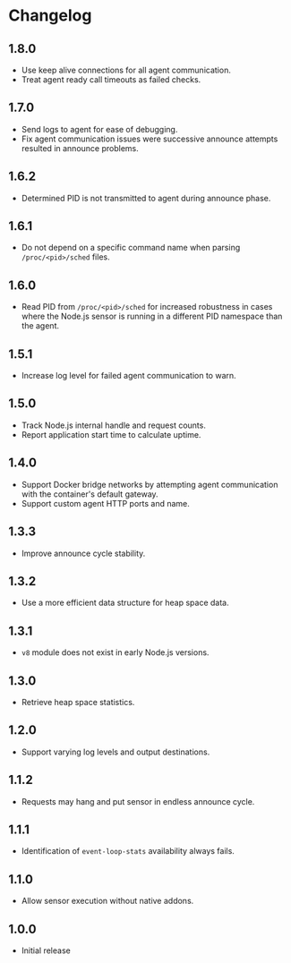 # Changelog

## 1.8.0
 - Use keep alive connections for all agent communication.
 - Treat agent ready call timeouts as failed checks.

## 1.7.0
 - Send logs to agent for ease of debugging.
 - Fix agent communication issues were successive announce attempts resulted in announce problems.

## 1.6.2
 - Determined PID is not transmitted to agent during announce phase.

## 1.6.1
 - Do not depend on a specific command name when parsing `/proc/<pid>/sched` files.

## 1.6.0
 - Read PID from `/proc/<pid>/sched` for increased robustness in cases where the Node.js sensor is running in a different PID namespace than the agent.

## 1.5.1
 - Increase log level for failed agent communication to warn.

## 1.5.0
 - Track Node.js internal handle and request counts.
 - Report application start time to calculate uptime.

## 1.4.0
 - Support Docker bridge networks by attempting agent communication with the container's default gateway.
 - Support custom agent HTTP ports and name.

## 1.3.3
 - Improve announce cycle stability.

## 1.3.2
 - Use a more efficient data structure for heap space data.

## 1.3.1
 - `v8` module does not exist in early Node.js versions.

## 1.3.0
 - Retrieve heap space statistics.

## 1.2.0
 - Support varying log levels and output destinations.

## 1.1.2
 - Requests may hang and put sensor in endless announce cycle.

## 1.1.1
 - Identification of `event-loop-stats` availability always fails.

## 1.1.0
 - Allow sensor execution without native addons.

## 1.0.0
 - Initial release
